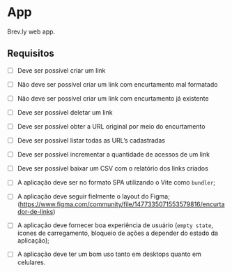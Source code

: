 # App

Brev.ly web app.

## Requisitos

- [ ]  Deve ser possível criar um link
- [ ]  Não deve ser possível criar um link com encurtamento mal formatado
- [ ]  Não deve ser possível criar um link com encurtamento já existente
- [ ]  Deve ser possível deletar um link
- [ ]  Deve ser possível obter a URL original por meio do encurtamento
- [ ]  Deve ser possível listar todas as URL’s cadastradas
- [ ]  Deve ser possível incrementar a quantidade de acessos de um link
- [ ]  Deve ser possível baixar um CSV com o relatório dos links criados


- [ ]  A aplicação deve ser no formato SPA utilizando o Vite como `bundler`;
- [ ]  A aplicação deve seguir fielmente o layout do Figma; (https://www.figma.com/community/file/1477335071553579816/encurtador-de-links)
- [ ]  A aplicação deve fornecer boa experiência de usuário (`empty state`, ícones de carregamento, bloqueio de ações a depender do estado da aplicação);
- [ ]  A aplicação deve ter um bom uso tanto em desktops quanto em celulares.